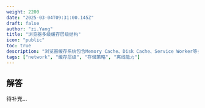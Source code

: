 ```yaml
---
weight: 2200
date: "2025-03-04T09:31:00.145Z"
draft: false
author: "zi.Yang"
title: "浏览器多级缓存层级结构"
icon: "public"
toc: true
description: "浏览器缓存系统包含Memory Cache、Disk Cache、Service Worker等多级存储，请分析各级缓存的容量限制、生命周期差异及其在离线应用中的协同机制。"
tags: ["network", "缓存层级", "存储策略", "离线能力"]
---
```


## 解答

待补充...
